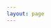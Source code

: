 ```yaml
---
layout: page
---
```


<script setup lang="ts">
import { VPTeamPage, VPTeamMembers } from 'vitepress/theme'

const members = [
    {
        avatar: 'https://coderjc-1312270807.cos.ap-guangzhou.myqcloud.com/my-resource/avatar.webp',
        name: 'Coder Jc',
        title: '山林不向四季起誓 枯荣随缘',
        links: [
            { icon: 'github', link: 'https://github.com/jieci0825' },
            { icon: {
                svg:'<?xml version="1.0" standalone="no"?><!DOCTYPE svg PUBLIC "-//W3C//DTD SVG 1.1//EN" "http://www.w3.org/Graphics/SVG/1.1/DTD/svg11.dtd"><svg class="icon" width="32px" height="32.00px" viewBox="0 0 1024 1024" version="1.1" xmlns="http://www.w3.org/2000/svg"><path fill="#65656a" d="M344.407934 453.627004c-29.198618-5.799725-56.39733 17.799157-56.39733 47.597746V602.019978c0 20.399034 14.199328 36.798258 33.398419 43.997917 36.398277 13.599356 62.597036 48.79769 62.597037 89.995739 0 52.997491-42.997964 95.995455-95.995456 95.995456s-95.995455-42.997964-95.995455-95.995456V240.037116c0-26.598741-21.398987-47.997728-47.997727-47.997728H48.021966c-26.598741 0-47.997728 21.398987-47.997727 47.997728v495.976518c0 178.991526 164.192227 320.384832 349.98343 281.386678 108.794849-22.798921 196.590693-110.794755 219.389614-219.389613 34.798353-165.792151-73.996497-314.385116-224.989349-344.383695zM418.00445 0.048478c-18.399129-0.999953-33.99839 13.599356-33.99839 31.998485v63.197008c0 16.999195 13.199375 30.998532 29.998579 31.798494 258.787748 13.999337 466.777901 223.989396 481.777191 482.977134 0.999953 16.799205 14.99929 29.99858 31.798495 29.99858h64.196961c18.399129 0 32.998438-15.599261 31.998485-33.99839C1006.776575 279.635241 744.388998 17.247663 418.00445 0.048478z m0.599972 191.99091c-18.599119-1.399934-34.598362 13.399366-34.598362 32.198476v64.19696c0 16.799205 12.999385 30.598551 29.598598 31.798495 153.592728 12.599403 275.986934 136.393543 289.786281 290.386252 1.599924 16.599214 15.19928 29.398608 31.798494 29.398608h64.396952c18.599119 0 33.598409-15.999243 32.198475-34.598362-16.799205-220.189575-192.990863-396.381234-413.180438-413.380429z" /></svg>'
            }, link: 'https://blog.coderjc.cn' },
        ]
    }
]
</script>

<VPTeamPage class="author-page">
    <VPTeamMembers :members="members"></VPTeamMembers>
</VPTeamPage>

<style>
.author-page {
    height: 100%;
}

.github {
    display: flex;
    flex-wrap: wrap;
    justify-content: center;
    flex-direction: column;
    margin-top: 20px;
}
.github-content {
    width: 100%;
    display: flex;
    flex-direction: row;
    justify-content: center;
}
</style>